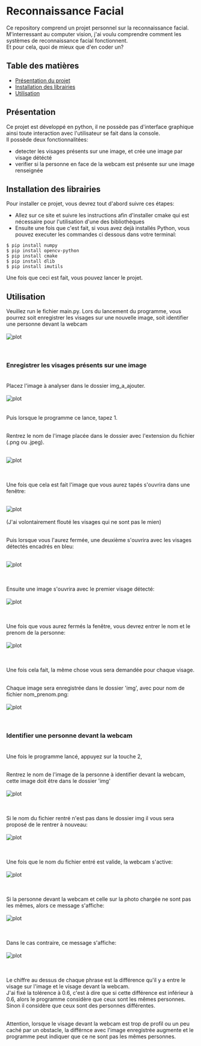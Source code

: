 # Reconnaissance Facial
Ce repository comprend un projet personnel sur la reconnaissance facial. <br>
M'interressant au computer vision, j'ai voulu comprendre comment les systèmes de reconnaissance facial fonctionnent.<br>
Et pour cela, quoi de mieux que d'en coder un? <br>

## Table des matières
* [Présentation du projet](#présentation)
* [Installation des librairies](#installation-des-librairies)
* [Utilisation](#utilisation)

## Présentation
Ce projet est développé en python, il ne possède pas d'interface graphique ainsi toute interaction avec l'utilisateur se fait dans la console. <br>
Il possède deux fonctionnalitées: 
* detecter les visages présents sur une image, et crée une image par visage détécté
* verifier si la personne en face de la webcam est présente sur une image renseignée

## Installation des librairies
Pour installer ce projet, vous devrez tout d'abord suivre ces étapes:

* Allez sur ce site et suivre les instructions afin d'installer cmake qui est nécessaire pour l'utilisation d'une des bibliothèques
* Ensuite une fois que c'est fait, si vous avez dejà installés Python, vous pouvez executer les commandes ci dessous dans votre terminal:

```
$ pip install numpy
$ pip install opencv-python
$ pip install cmake
$ pip install dlib
$ pip install imutils

```
Une fois que ceci est fait, vous pouvez lancer le projet.

## Utilisation
Veuillez run le fichier main.py.
Lors du lancement du programme, vous pourrez soit enregistrer les visages sur une nouvelle image, soit identifier une personne devant la webcam  <br> <br>
![plot](./img_readme/main_choix.PNG) <br> <br> <br>

### Enregistrer les visages présents sur une image <br> <br> 
Placez l'image à analyser dans le dossier img_a_ajouter.  <br> <br>
![plot](./img_readme/dossiers_img_1.PNG)  <br> <br> <br>
Puis lorsque le programme ce lance, tapez 1.  <br><br>

Rentrez le nom de l'image placée dans le dossier avec l'extension du fichier (.png ou .jpeg). <br> <br>

![plot](./img_readme/nom_fichier.PNG) <br> <br><br>

Une fois que cela est fait l'image que vous aurez tapés s'ouvrira dans une fenêtre:  <br><br>

![plot](./img_readme/famille_flou.png)  <br><br>
(J'ai volontairement flouté les visages qui ne sont pas le mien) <br> <br>

Puis lorsque vous l'aurez fermée, une deuxième s'ouvrira avec les visages détectés encadrés en bleu:  <br> <br>

![plot](./img_readme/famille_detect_flou.png)  <br> <br> <br>

Ensuite une image s'ouvrira avec le premier visage détecté:  <br><br>
![plot](./img_readme/img_coupee.PNG)  <br> <br> <br>

Une fois que vous aurez fermés la fenêtre, vous devrez entrer le nom et le prenom de la personne:  <br> <br>
![plot](./img_readme/shell_nom_prenom.PNG)  <br> <br> <br>

Une fois cela fait, la même chose vous sera demandée pour chaque visage. <br> <br>

Chaque image sera enregistrée dans le dossier 'img', avec pour nom de fichier nom_prenom.png:  <br> <br> 
![plot](./img_readme/dossiers_img_2.PNG) <br> <br><br>

### Identifier une personne devant la webcam <br><br>
Une fois le programme lancé, appuyez sur la touche 2, <br><br>

Rentrez le nom de l'image de la personne à identifier devant la webcam, cette image doit être dans le dossier 'img' <br><br>
![plot](./img_readme/webcam_fichier_img.PNG) <br><br><br>

Si le nom du fichier rentré n'est pas dans le dossier img il vous sera proposé de le rentrer à nouveau:<br><br>
![plot](./img_readme/erreur_nom_fichier.PNG) <br><br><br>

Une fois que le nom du fichier entré est valide, la webcam s'active: <br><br>
![plot](./img_readme/web.PNG) <br><br><br>

Si la personne devant la webcam et celle sur la photo chargée ne sont pas les mêmes, alors ce message s'affiche:<br><br>
![plot](./img_readme/shell_personne_differente.PNG) <br><br><br>

Dans le cas contraire, ce message s'affiche: <br><br>
![plot](./img_readme/shell_meme_personne.PNG) <br><br><br>

Le chiffre au dessus de chaque phrase est la différence qu'il y a entre le visage sur l'image et le visage devant la webcam. <br>
J'ai fixé la tolérence à 0.6, c'est à dire que si cette différence est inférieur à 0.6, alors le programme considère que ceux sont les mêmes personnes. <br>
Sinon il considère que ceux sont des personnes différentes.  <br> <br>

Attention, lorsque le visage devant la webcam est trop de profil ou un peu caché par un obstacle, la différnce avec l'image enregistrée augmente et le programme peut indiquer que ce ne sont pas les mêmes personnes.

